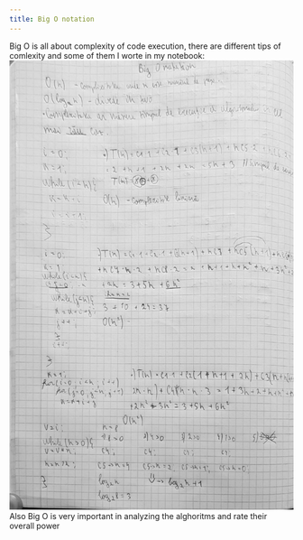 ```yaml
---
title: Big O notation
---
```

Big O is all about complexity of code execution, there are different tips of comlexity and some of them I worte in my notebook:
![photo](../static/img/photo_2023-02-24_15-48-11.jpg)
Also Big O is very important in analyzing the alghoritms and rate their overall power